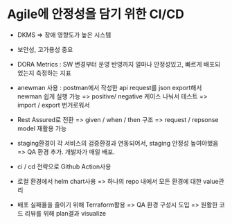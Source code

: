 # Agile에 안정성을 담기 위한 CI/CD 

- DKMS => 장애 영향도가 높은 시스템

- 보안성, 고가용성 중요

- DORA Metrics : SW 변경부터 운영 반영까지 얼마나 안정성있고, 빠르게 배포되었는지 측정하는 지표

- anewman 사용 : postman에서 작성한 api request를 json export해서 newman 쉽게 실행 가능 
=> positive/ negative 케이스 나눠서 테스트
=> import / export 번거로워서
- Rest Assured로 전환
=> given / when / then 구조 
=> request / repsonse model 재활용 가능

- staging환경이 각 서비스의 검증환경과 연동되어서, staging 안정성 높여야했음
=> QA 환경 추가. 개발자가 매일 배포.

- ci / cd 전략으로 Github Action사용 

- 로컬 환경에서 helm chart사용
=> 하나의 repo 내에서 모든 환경에 대한 value관리

- 배포 실패율을 줄이기 위해 Terraform활용
=> QA 환경 구성시 도입 
=> 원활한 코드 리뷰를 위해 plan결과 visualize